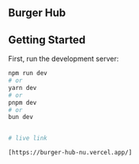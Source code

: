## Burger Hub
## Getting Started

First, run the development server:

```bash
npm run dev
# or
yarn dev
# or
pnpm dev
# or
bun dev


# live link

[https://burger-hub-nu.vercel.app/]

```